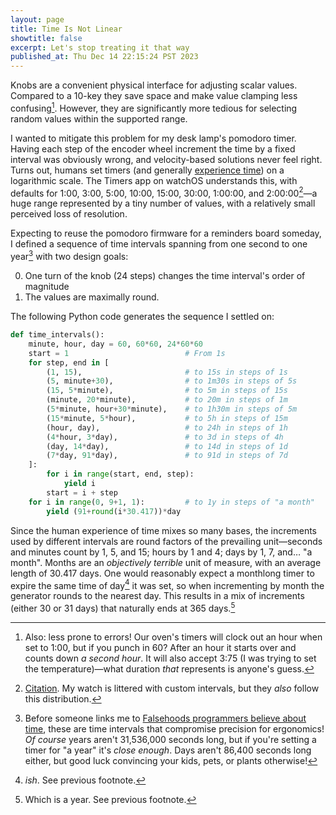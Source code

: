 ```yaml
---
layout: page
title: Time Is Not Linear
showtitle: false
excerpt: Let's stop treating it that way
published_at: Thu Dec 14 22:15:24 PST 2023
---
```


Knobs are a convenient physical interface for adjusting scalar values. Compared to a 10-key they save space and make value clamping less confusing[^oven]. However, they are significantly more tedious for selecting random values within the supported range.

I wanted to mitigate this problem for my desk lamp's pomodoro timer. Having each step of the encoder wheel increment the time by a fixed interval was obviously wrong, and velocity-based solutions never feel right. Turns out, humans set timers (and generally [experience time](https://www.huffpost.com/entry/time-perception-aging_l_63973dc2e4b0169d76d92560)) on a logarithmic scale. The Timers app on watchOS understands this, with defaults for 1:00, 3:00, 5:00, 10:00, 15:00, 30:00, 1:00:00, and 2:00:00[^watch-defaults]—a huge range represented by a tiny number of values, with a relatively small perceived loss of resolution.

Expecting to reuse the pomodoro firmware for a reminders board someday, I defined a sequence of time intervals spanning from one second to one year[^dates] with two design goals:

0. One turn of the knob (24 steps) changes the time interval's order of magnitude
0. The values are maximally round.

The following Python code generates the sequence I settled on:

``` python
def time_intervals():
    minute, hour, day = 60, 60*60, 24*60*60
    start = 1                          # From 1s
    for step, end in [
        (1, 15),                       # to 15s in steps of 1s
        (5, minute+30),                # to 1m30s in steps of 5s
        (15, 5*minute),                # to 5m in steps of 15s
        (minute, 20*minute),           # to 20m in steps of 1m
        (5*minute, hour+30*minute),    # to 1h30m in steps of 5m
        (15*minute, 5*hour),           # to 5h in steps of 15m
        (hour, day),                   # to 24h in steps of 1h
        (4*hour, 3*day),               # to 3d in steps of 4h
        (day, 14*day),                 # to 14d in steps of 1d
        (7*day, 91*day),               # to 91d in steps of 7d
    ]:
        for i in range(start, end, step):
            yield i
        start = i + step
    for i in range(0, 9+1, 1):         # to 1y in steps of "a month"
        yield (91+round(i*30.417))*day
```

Since the human experience of time mixes so many bases, the increments used by different intervals are round factors of the prevailing unit—seconds and minutes count by 1, 5, and 15; hours by 1 and 4; days by 1, 7, and… "a month". Months are an _objectively terrible_ unit of measure, with an average length of 30.417 days. One would reasonably expect a monthlong timer to expire the same time of day[^ish] it was set, so when incrementing by month the generator rounds to the nearest day. This results in a mix of increments (either 30 or 31 days) that naturally ends at 365 days.[^year]

[^oven]: Also: less prone to errors! Our oven's timers will clock out an hour when set to 1:00, but if you punch in 60? After an hour it starts over and counts down _a second hour_. It will also accept 3:75 (I was trying to set the temperature)—what duration _that_ represents is anyone's guess.
[^watch-defaults]: [Citation](https://discussions.apple.com/thread/7665078). My watch is littered with custom intervals, but they _also_ follow this distribution.
[^dates]: Before someone links me to [Falsehoods programmers believe about time](https://infiniteundo.com/post/25326999628/falsehoods-programmers-believe-about-time), these are time intervals that compromise precision for ergonomics! _Of course_ years aren't 31,536,000 seconds long[^obv], but if you're setting a timer for "a year" it's _close enough_. Days aren't 86,400 seconds long either, but good luck convincing your kids, pets, or plants otherwise!
[^obv]: _Obviously_, they're 31,556,908.8 seconds.
[^ish]: _ish_. See previous footnote.
[^year]: Which is a year. See previous footnote.
